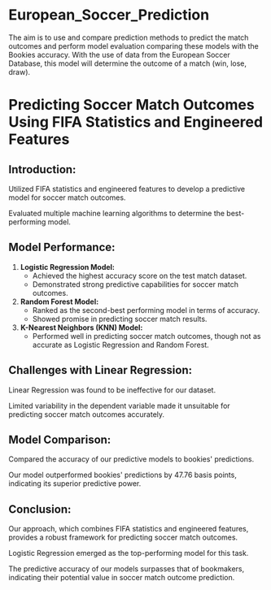 # European_Soccer_Prediction
The aim is to use and compare prediction methods to predict the match outcomes and perform model evaluation comparing these models with the Bookies accuracy.  With the use of data from the European Soccer Database, this model will determine the outcome of a match (win, lose, draw). 


<html>
<head>
    <title> Predicting Soccer Match Outcomes </title>
</head>
<body>
    <h1>Predicting Soccer Match Outcomes Using FIFA Statistics and Engineered Features</h1>
    <h2>Introduction:</h2>
    <p>Utilized FIFA statistics and engineered features to develop a predictive model for soccer match outcomes.</p>
    <p>Evaluated multiple machine learning algorithms to determine the best-performing model.</p>
    <h2>Model Performance:</h2>
    <ol>
        <li>
            <strong>Logistic Regression Model:</strong>
            <ul>
                <li>Achieved the highest accuracy score on the test match dataset.</li>
                <li>Demonstrated strong predictive capabilities for soccer match outcomes.</li>
            </ul>
        </li>
        <li>
            <strong>Random Forest Model:</strong>
            <ul>
                <li>Ranked as the second-best performing model in terms of accuracy.</li>
                <li>Showed promise in predicting soccer match results.</li>
            </ul>
        </li>
        <li>
            <strong>K-Nearest Neighbors (KNN) Model:</strong>
            <ul>
                <li>Performed well in predicting soccer match outcomes, though not as accurate as Logistic Regression and Random Forest.</li>
            </ul>
        </li>
    </ol>
    <h2>Challenges with Linear Regression:</h2>
    <p>Linear Regression was found to be ineffective for our dataset.</p>
    <p>Limited variability in the dependent variable made it unsuitable for predicting soccer match outcomes accurately.</p>
    <h2>Model Comparison:</h2>
    <p>Compared the accuracy of our predictive models to bookies' predictions.</p>
    <p>Our model outperformed bookies' predictions by 47.76 basis points, indicating its superior predictive power.</p>
    <h2>Conclusion:</h2>
    <p>Our approach, which combines FIFA statistics and engineered features, provides a robust framework for predicting soccer match outcomes.</p>
    <p>Logistic Regression emerged as the top-performing model for this task.</p>
    <p>The predictive accuracy of our models surpasses that of bookmakers, indicating their potential value in soccer match outcome prediction.</p>
</body>
</html>
